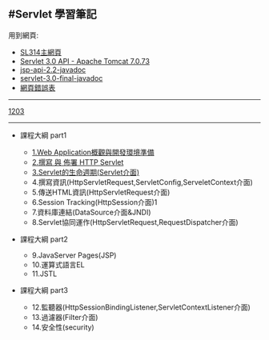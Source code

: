 #Servlet 學習筆記
---

用到網頁:

- [SL314主網頁](https://shps951023.github.io/SL314/)
- [Servlet 3.0 API - Apache Tomcat 7.0.73](https://tomcat.apache.org/tomcat-7.0-doc/servletapi/)
- [jsp-api-2.2-javadoc ](https://shps951023.github.io/SL314/apidoc/jsp-api-2.2-javadoc/index.html)
- [servlet-3.0-final-javadoc](https://shps951023.github.io/SL314/apidoc/servlet-3_0-final-javadoc/index.html)
- [網頁錯誤表](images/EF3Fyff.png)

---

[1203](docs/1203.md)

---

- 課程大綱 part1
  - [1.Web Application概觀與開發環境準備](docs/CH01.md)
  - [2.撰寫 與 佈署 HTTP Servlet](docs/CH02,md)
  - [3.Servlet的生命週期(Servlet介面)](docs/CH03.md)
  - 4.撰寫資訊(HttpServletRequest,ServletConfig,ServeletContext介面)
  - 5.傳送HTML資訊(HttpServletRequest介面)
  - 6.Session Tracking(HttpSession介面)1
  - 7.資料庫連結(DataSource介面&JNDI)
  - 8.Servlet協同運作(HttpServletRequest,RequestDispatcher介面)


- 課程大綱 part2
  - 9.JavaServer Pages(JSP)
  - 10.運算式語言EL
  - 11.JSTL


- 課程大綱 part3
  - 12.監聽器(HttpSessionBindingListener,ServletContextListener介面)
  - 13.過濾器(Filter介面)
  - 14.安全性(security)
